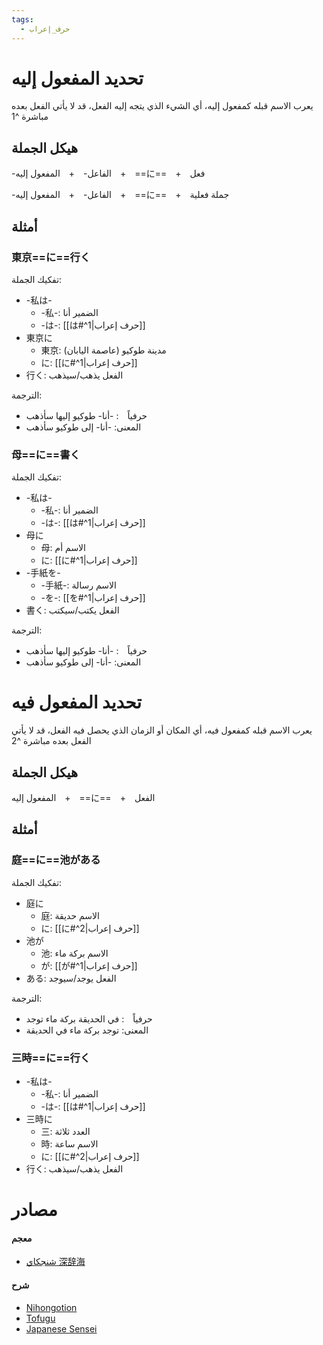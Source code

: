 ```yaml
---
tags:
  - حرف_إعراب
---
```

# تحديد المفعول إليه
يعرب الاسم قبله كمفعول إليه، أي الشيء الذي يتجه إليه الفعل، قد لا يأتي الفعل بعده مباشرة ^1
## هيكل الجملة
-الفاعل-　+　المفعول إليه　+　==に==　+　فعل

-الفاعل-　+　المفعول إليه　+　==に==　+　جملة فعلية
## أمثلة
### 東京==に==行く
تفكيك الجملة:
- -私は-
	- -私-: الضمير أنا
	- -は-: [[は#^1|حرف إعراب]]
- 東京に
	- 東京: مدينة طوكيو (عاصمة اليابان)
	- に: [[に#^1|حرف إعراب]]
- 行く: الفعل يذهب/سيذهب

الترجمة:
- حرفياً　: -أنا- طوكيو إليها سأذهب
- المعنى: -أنا- إلى طوكيو سأذهب
### 母==に==書く
تفكيك الجملة:
- -私は-
	- -私-: الضمير أنا
	- -は-: [[は#^1|حرف إعراب]]
- 母に
	- 母: الاسم أم
	- に: [[に#^1|حرف إعراب]]
- -手紙を-
	- -手紙-: الاسم رسالة
	- -を-: [[を#^1|حرف إعراب]]
- 書く: الفعل يكتب/سيكتب

الترجمة:
- حرفياً　: -أنا- طوكيو إليها سأذهب
- المعنى: -أنا- إلى طوكيو سأذهب
# تحديد المفعول فيه
يعرب الاسم قبله كمفعول فيه، أي المكان أو الزمان الذي يحصل فيه الفعل، قد لا يأتي الفعل بعده مباشرة ^2
## هيكل الجملة
المفعول إليه　+　==に==　+　الفعل 
## أمثلة
### 庭==に==池がある
تفكيك الجملة:
- 庭に
	- 庭: الاسم حديقة
	- に: [[に#^2|حرف إعراب]]
- 池が
	- 池: الاسم بركة ماء
	- が: [[が#^1|حرف إعراب]]
- ある: الفعل يوجد/سيوجد

الترجمة:
- حرفياً　: في الحديقة بركة ماء توجد
- المعنى: توجد بركة ماء في الحديقة
### 三時==に==行く
- -私は-
	- -私-: الضمير أنا
	- -は-: [[は#^1|حرف إعراب]]
- 三時に
	- 三: العدد ثلاثة
	- 時: الاسم ساعة
	- に: [[に#^2|حرف إعراب]]
- 行く: الفعل يذهب/سيذهب
# مصادر
#### معجم
- [شنجكاي 深辞海](https://shinjikai.app/#/word/7972)
#### شرح
- [Nihongotion](https://nihongotion.com/grammars/particle-ni)
- [Tofugu](https://tofugu.com/japanese-grammar/particle-ni)
- [Japanese Sensei](https://senseijapanese.com/beginning-with-japanese/japanese-particles-when-to-use-に)